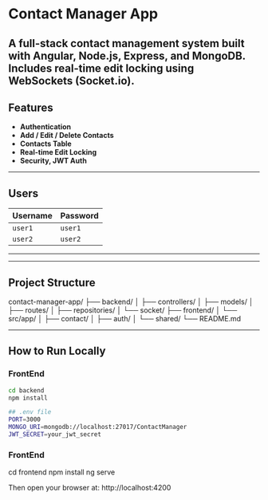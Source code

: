 # Contact Manager App

A full-stack contact management system built with Angular, Node.js, Express, and MongoDB.  
Includes real-time edit locking using WebSockets (Socket.io).
---

## Features

- **Authentication**
- **Add / Edit / Delete Contacts**
- **Contacts Table**
- **Real-time Edit Locking**
- **Security, JWT Auth**
---

## Users

| Username | Password |
|----------|----------|
| `user1`  | `user1`  |
| `user2`  | `user2`  |

---

---

##  Project Structure
contact-manager-app/
├── backend/
│ ├── controllers/
│ ├── models/
│ ├── routes/
│ ├── repositories/
│ └── socket/
├── frontend/
│ └── src/app/
│ ├── contact/
│ ├── auth/
│ └── shared/
└── README.md

---

## How to Run Locally

### FrontEnd
```bash or git or temrinal
cd backend
npm install

## .env file
PORT=3000
MONGO_URI=mongodb://localhost:27017/ContactManager
JWT_SECRET=your_jwt_secret


```
### FrontEnd
cd frontend
npm install
ng serve

Then open your browser at:
http://localhost:4200
